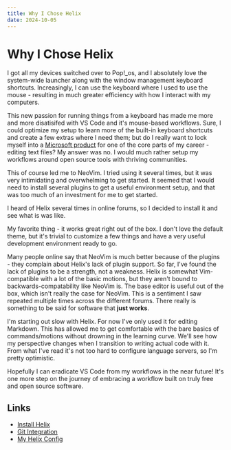 ```yaml
---
title: Why I Chose Helix
date: 2024-10-05
---
```


# Why I Chose Helix

I got all my devices switched over to Pop!_os, and I absolutely love the system-wide launcher along with the window management keyboard shortcuts. Increasingly, I can use the keyboard where I used to use the mouse - resulting in much greater efficiency with how I interact with my computers.

This new passion for running things from a keyboard has made me more and more disatisifed with VS Code and it's mouse-based workflows. Sure, I could optimize my setup to learn more of the built-in keyboard shortcuts and create a few extras where I need them; but do I really want to lock myself into a [Microsoft product](https://ghuntley.com/fracture/) for one of the core parts of my career - editing text files? My answer was no. I would much rather setup my workflows around open source tools with thriving communities.

This of course led me to NeoVim. I tried using it several times, but it was very intimidating and overwhelming to get started. It seemed that I would need to install several plugins to get a useful environment setup, and that was too much of an investment for me to get started.

I heard of Helix several times in online forums, so I decided to install it and see what is was like.

My favorite thing - it works great right out of the box. I don't love the default theme, but it's trivial to customize a few things and have a very useful development environment ready to go.

Many people online say that NeoVim is much better because of the plugins - they complain about Helix's lack of plugin support. So far, I've found the lack of plugins to be a strength, not a weakness. Helix is somewhat Vim-compatible with a lot of the basic motions, but they aren't bound to backwards-compatability like NeoVim is. The base editor is useful out of the box, which isn't really the case for NeoVim. This is a sentiment I saw repeated multiple times across the different forums. There really is something to be said for software that **just works**.

I'm starting out slow with Helix. For now I've only used it for editing Markdown. This has allowed me to get comfortable with the bare basics of commands/motions without drowning in the learning curve. We'll see how my perspective changes when I transition to writing actual code with it. From what I've read it's not too hard to configure language servers, so I'm pretty optimistic.

Hopefully I can eradicate VS Code from my workflows in the near future! It's one more step on the journey of embracing a workflow built on truly free and open source software.

## Links

- [Install Helix](https://docs.helix-editor.com/package-managers.html)
- [Git Integration](https://www.youtube.com/watch?v=p3qvSz4RJts)
- [My Helix Config](../setup/helix-config.md)

